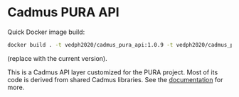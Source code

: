 # Cadmus PURA API

Quick Docker image build:

```bash
docker build . -t vedph2020/cadmus_pura_api:1.0.9 -t vedph2020/cadmus_pura_api:latest
```

(replace with the current version).

This is a Cadmus API layer customized for the PURA project. Most of its code is derived from shared Cadmus libraries. See the [documentation](https://github.com/vedph/cadmus_doc/blob/master/guide/api.md) for more.
